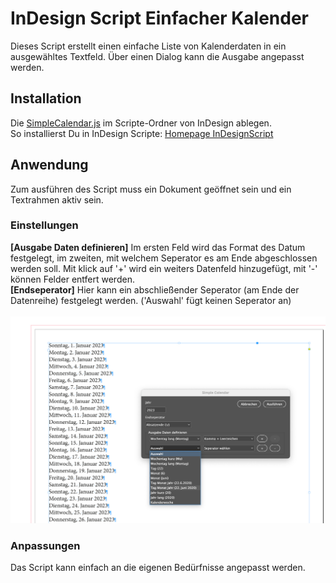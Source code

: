 # InDesign Script Einfacher Kalender 
Dieses Script erstellt einen einfache Liste von Kalenderdaten in ein ausgewähltes Textfeld. Über einen Dialog kann die Ausgabe angepasst werden.
## Installation
Die [SimpleCalendar.js](SimpleCalendar.js) im Scripte-Ordner von InDesign ablegen.<br/>
So installierst Du in InDesign Scripte: [Homepage InDesignScript](https://www.indesignscript.de/indesign-skript-installieren/)

## Anwendung
Zum ausführen des Script muss ein Dokument geöffnet sein und ein Textrahmen aktiv sein.<br>
### Einstellungen
**[Ausgabe Daten definieren]** Im ersten Feld wird das Format des Datum festgelegt, im zweiten, mit welchem Seperator es am Ende abgeschlossen werden soll. Mit klick auf '+' wird ein weiters Datenfeld hinzugefügt, mit '-' können Felder entfert werden.<br>
**[Endseperator]** Hier kann ein abschließender Seperator (am Ende der Datenreihe) festgelegt werden. ('Auswahl' fügt keinen Seperator an)
 <br><br>
![Ansicht der Programmoberfläche](scr/view.jpg)<br>
### Anpassungen 
Das Script kann einfach an die eigenen Bedürfnisse angepasst werden.
